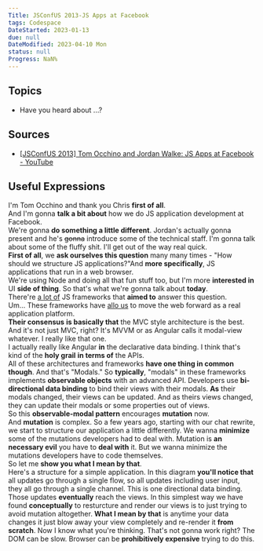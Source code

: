 ```yaml
---
Title: JSConfUS 2013-JS Apps at Facebook
tags: Codespace
DateStarted: 2023-01-13
due: null
DateModified: 2023-04-10 Mon
status: null
Progress: NaN%
---
```


## Topics

- Have you heard about ...?

## Sources

- [[JSConfUS 2013] Tom Occhino and Jordan Walke: JS Apps at Facebook - YouTube](https://www.youtube.com/watch?v=GW0rj4sNH2w&t=12s)

## Useful Expressions

I'm Tom Occhino and thank you Chris **first of all**.  
And I'm gonna **talk a bit about** how we do JS application development at Facebook.  
We're gonna **do something a little different**. Jordan's actually gonna present and he's ~~gonna~~ introduce some of the technical staff. I'm gonna talk about some of the fluffy shit. I'll get out of the way real quick.  
**First of all**, we **ask ourselves this question** many many times - "How should we structure JS applications?"And **more specifically**, JS applications that run in a web browser.  
We're using Node and doing all that fun stuff too, but I'm more **interested in** UI **side of thing**. So that's what we're gonna talk about **today**.  
There're <u>a lot of</u> JS frameworks that **aimed to** answer this question.  
Um... These frameworks have <u>allo us</u> to move the web forward as a real application platform.  
**Their consensus** **is basically that** the MVC style architecture is the best. And it's not just MVC, right? It's MVVM or as Angular calls it modal-view whatever. I really like that one.  
I actually really like Angular **in** the declarative data binding. I think that's kind of the **holy grail** **in terms of** the APIs.  
All of these architectures and frameworks **have one thing in common** **though**. And that's "Modals." So **typically**, "modals" in these frameworks implements **observable objects** with an advanced API. Developers use **bi-directional data binding** to bind their views with their modals. **As** their modals changed, their views can be updated. And as theirs views changed, they can update their modals or some properties out of views.  
So this **observable-modal pattern** encourages **mutation** now.  
And **mutation** is complex. So a few years ago, starting with our chat rewrite, we start to structure our application a little differently. We wanna **minimize** some of the mutations developers had to deal with. Mutation is **an necessary evil** you have to **deal with** it. But we wanna minimize the mutations developers have to code themselves.  
So let me **show you what I mean by that**.  
Here's a structure for a simple application. In this diagram **you'll notice that** all updates go through a single flow, so all updates including user input, they all go through a single channel. This is one directional data binding. Those updates **eventually** reach the views. In this simplest way we have found **conceptually** to resturcture and render our views is to just trying to avoid mutation altogether. **What I mean by that** is anytime your data changes it just blow away your view completely and re-render it **from scratch**. Now I know what you're thinking. That's not gonna work right? The DOM can be slow. Browser can be **prohibitively expensive** trying to do this.
